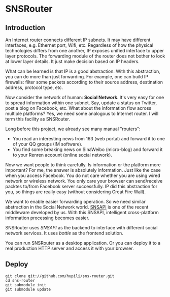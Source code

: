 SNSRouter
====

Introduction
----

An Internet router connects different IP subnets. 
It may have different interfaces, e.g. 
Ethernet port, Wifi, etc. 
Regardless of how the physical technologies
differs from one another, 
IP exposes unified interface to upper layer protocols. 
The forwarding module of the router does not 
bother to look at lower layer details. 
It just make decision based on IP headers. 

What can be learned is that IP is a good abstraction. 
With this abstraction, you can do more than just forwarding. 
For example, one can build IP firewalls:
filter some packets according to their source address, 
destination address, protocol type, etc. 

Now consider the network of human: **Social Network**. 
It's very easy for one to spread information within one subnet. 
Say, update a status on Twitter, 
post a blog on Facebook, etc. 
What about the information flow across multiple platforms? 
Yes, we need some analogous to Internet router. 
I will term this facility as SNSRouter. 

Long before this project, we already see many manual "routers":

   * You read an interesting news from 163 (web portal) and 
   forward it to one of your QQ groups (IM software). 
   * You find some breaking news on SinaWeibo (micro-blog) and
   forward it to your Renren account (online social network). 

Now we want people to think carefully. 
Is information or the platform more important? 
For me, the answer is absolutely information. 
Just like the case when you access Facebook. 
You do not care whether you are using wired network 
or wireless network. 
You only care your browser can send/receive packtes 
to/from Facebook server successfully. 
IP did this abstraction for you, so things are really easy
(without considering Great Fire Wall). 

We want to enable easier forwarding operation. 
So we need similar abstraction in the Social Network world. 
[SNSAPI](https://github.com/hupili/snsapi/) is 
one of the recent middleware developed by us. 
With this SNSAPI, intelligent cross-platform 
information processing becomes easier. 

SNSRouter uses *SNSAPI* as the backend to interface with 
different social network services. 
It uses *bottle* as the frontend solution. 

You can run SNSRouter as a desktop application. 
Or you can deploy it to a real production HTTP server 
and access it with your browser. 

Deploy
----

```
git clone git://github.com/hupili/sns-router.git
cd sns-router
git submodule init
git submodule update
```
